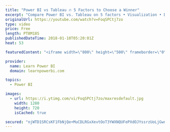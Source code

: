 ```yaml
---
title: "Power BI vs Tableau 🔥 5 Factors to Choose a Winner"
excerpt: "Compare Power BI vs. Tableau on 5 factors ​• Visualization • Data Shaping • Data Modeling • Ecosystem • A Mystery Factor ??? ...Hear me speak at the TDWI Event: **BI Across Borders: Power BI + Tableau Think Tank** Date: Wednesday Jan 24th 2018 6:15pm-8:45pm Venue​​: Piggot Auditorium, Seattle University​"
originalUrl: https://youtube.com/watch?v=FoqSPCtj7zo
type: video
price: Free
length: PT8M18S
publishedDateTime: 2018-01-10T05:20:01Z
heat: 53

featuredContent: "<iframe width=\"800\" height=\"500\" frameborder=\"0\" src=\"https://www.youtube.com/embed/FoqSPCtj7zo\" allow=\"accelerometer; autoplay; encrypted-media; gyroscope; picture-in-picture\" allowfullscreen></iframe>"

provider:
  name: Learn Power BI
  domain: learnpowerbi.com

topics:
  - Power BI

images:
  - url: https://i.ytimg.com/vi/FoqSPCtj7zo/maxresdefault.jpg
    width: 1280
    height: 720
    isCached: true

secured: "njWTD1SRCsKF1FbNjQe+MuCDLRGxXevtOoT3YWXNQUFePXdOJYssrzUoLjGwnrqn67aIUOjsL6e3UiPHjyFxA+ZMvjtDqpXGdIVOmux7rqhPo/sOrP1MaMhiIN/LtoVXFDX9ZcljDEBIilRFTWT6mK2GdFwZCN30N9q5BVvmmyZB1+4oXEE3xIV3YzLI+3+nVOS59EmDv+IW20Z3g5+S+yUCBa/bR1qWxAhdX5haLuglWLj/L5T81ILnDTK3M/KpYPiUfXFV5GNZpfo26sh9I/NYNtU4Ckxx41P5F0+IosAoblLgkLtyKuaEJNK6+eTr4HWvZtARE7GldlRua3tW8f+kShq/Y1oTtXWwo5EVKQ47diMBaYfCWwgyrGkbzFwjjbzejfOngJZLVaLL/bxl1UYqKNQ3p/IecssEqJnpfiTMqHj4iHKRKKzR/1w1NGkL;ZTpg83cOIPCQwqtsX5ZOtw=="
---
```


